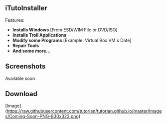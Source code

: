 ## iTutoInstaller

Features:

* **Installs Windows** [From ESD/WIM File or DVD/ISO]
* **Installs Troll Applications**
* **Modify some Programs** [Example: Virtual Box VM´s Date]
* **Repair Tools**
* **And some more...**



## Screenshots

Available soon



## Download

[Image] (https://raw.githubusercontent.com/tutorian/tutorian.github.io/master/Images/Coming-Soon-PNG-830x323.png)
